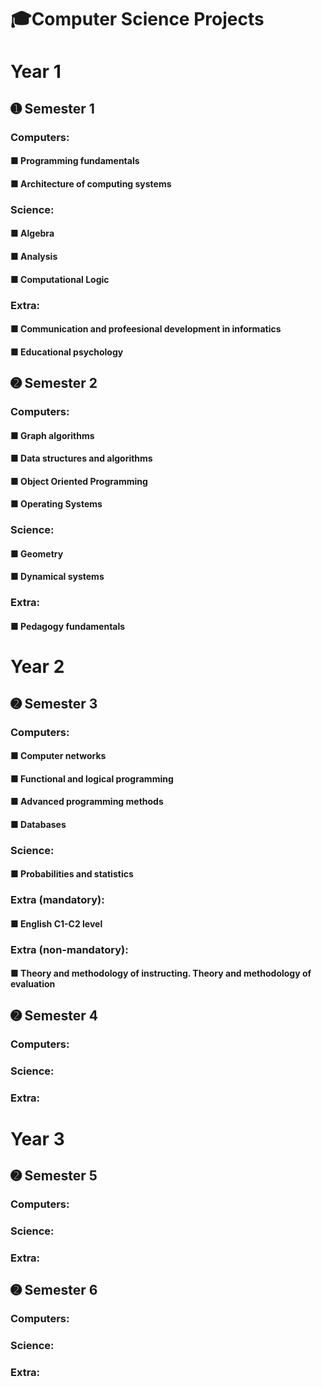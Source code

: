 # 🎓Computer Science Projects
# Year 1
## ➊ Semester 1
### Computers:
#### ■ Programming fundamentals
#### ■ Architecture of computing systems
### Science:
#### ■ Algebra
#### ■ Analysis
#### ■ Computational Logic
### Extra:
#### ■ Communication and profeesional development in informatics
#### ■ Educational psychology

## ➋ Semester 2
### Computers:
#### ■ Graph algorithms
#### ■ Data structures and algorithms
#### ■ Object Oriented Programming
#### ■ Operating Systems
### Science:
#### ■ Geometry
#### ■ Dynamical systems
### Extra:
#### ■ Pedagogy fundamentals

# Year 2
## ➋ Semester 3
### Computers:
#### ■ Computer networks
#### ■ Functional and logical programming
#### ■ Advanced programming methods
#### ■ Databases
### Science:
#### ■ Probabilities and statistics
### Extra (mandatory):
#### ■ English C1-C2 level
### Extra (non-mandatory):
#### ■ Theory and methodology of instructing. Theory and methodology of evaluation

## ➋ Semester 4
### Computers:
### Science:
### Extra:

# Year 3
## ➋ Semester 5
### Computers:
### Science:
### Extra:

## ➋ Semester 6
### Computers:
### Science:
### Extra:
